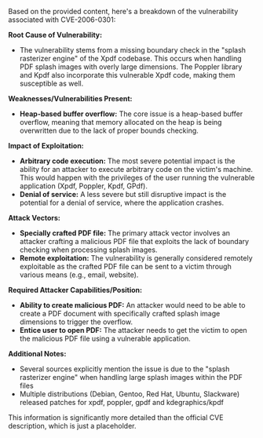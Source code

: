 Based on the provided content, here's a breakdown of the vulnerability associated with CVE-2006-0301:

**Root Cause of Vulnerability:**

*   The vulnerability stems from a missing boundary check in the "splash rasterizer engine" of the Xpdf codebase. This occurs when handling PDF splash images with overly large dimensions. The Poppler library and Kpdf also incorporate this vulnerable Xpdf code, making them susceptible as well.

**Weaknesses/Vulnerabilities Present:**

*   **Heap-based buffer overflow:** The core issue is a heap-based buffer overflow, meaning that memory allocated on the heap is being overwritten due to the lack of proper bounds checking.

**Impact of Exploitation:**

*   **Arbitrary code execution:** The most severe potential impact is the ability for an attacker to execute arbitrary code on the victim's machine. This would happen with the privileges of the user running the vulnerable application (Xpdf, Poppler, Kpdf, GPdf).
*   **Denial of service:** A less severe but still disruptive impact is the potential for a denial of service, where the application crashes.

**Attack Vectors:**

*   **Specially crafted PDF file:** The primary attack vector involves an attacker crafting a malicious PDF file that exploits the lack of boundary checking when processing splash images.
*   **Remote exploitation:** The vulnerability is generally considered remotely exploitable as the crafted PDF file can be sent to a victim through various means (e.g., email, website).

**Required Attacker Capabilities/Position:**

*   **Ability to create malicious PDF:** An attacker would need to be able to create a PDF document with specifically crafted splash image dimensions to trigger the overflow.
*   **Entice user to open PDF:** The attacker needs to get the victim to open the malicious PDF file using a vulnerable application.

**Additional Notes:**

*   Several sources explicitly mention the issue is due to the "splash rasterizer engine" when handling large splash images within the PDF files
*   Multiple distributions (Debian, Gentoo, Red Hat, Ubuntu, Slackware) released patches for xpdf, poppler, gpdf and kdegraphics/kpdf

This information is significantly more detailed than the official CVE description, which is just a placeholder.